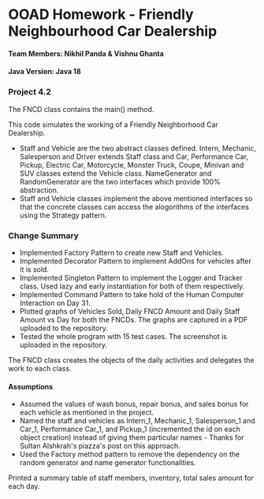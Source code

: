 # OOAD Homework - Friendly Neighbourhood Car Dealership
#### Team Members: Nikhil Panda & Vishnu Ghanta
#### Java Version: Java 18

### Project 4.2

The FNCD class contains the main() method.

This code simulates the working of a Friendly Neighborhood Car Dealership. 

- Staff and Vehicle are the two abstract classes defined. Intern, Mechanic, Salesperson and Driver extends Staff class and Car, Performance Car, Pickup, Electric Car, Motorcycle, Monster Truck, Coupe, Minivan and SUV classes extend the Vehicle class. NameGenerator and RandomGenerator are the two interfaces which provide 100% abstraction.
- Staff and Vehicle classes implement the above mentioned interfaces so that the concrete classes can access the alogorithms of the interfaces using the Strategy pattern.
 ### Change Summary
- Implemented Factory Pattern to create new Staff and Vehicles.
- Implemented Decorator Pattern to implement AddOns for vehicles after it is sold.
- Implemented Singleton Pattern to implement the Logger and Tracker class. Used lazy and early instantiation for both of them respectively.
- Implemented Command Pattern to take hold of the Human Computer Interaction on Day 31.
- Plotted graphs of Vehicles Sold, Daily FNCD Amount and Daily Staff Amount vs Day for both the FNCDs. The graphs are captured in a PDF uploaded to the repository.
- Tested the whole program with 15 test cases. The screenshot is uploaded in the repository.

The FNCD class creates the objects of the daily activities and delegates the work to each class.

#### Assumptions
- Assumed the values of wash bonus, repair bonus, and sales bonus for each vehicle as mentioned in the project.
- Named the staff and vehicles as Intern_1, Mechanic_1, Salesperson_1 and Car_1, Performance Car_1, and Pickup_1 (incremented the id on each object creation) instead of giving them particular names - Thanks for Sultan Alshkrah's piazza's post on this approach.
- Used the Factory method pattern to remove the dependency on the random generator and name generator functionalities.

Printed a summary table of staff members, inventory, total sales amount for each day.
